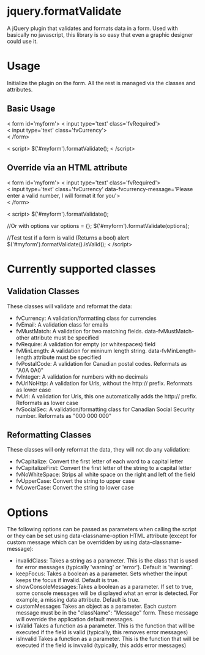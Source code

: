 jquery.formatValidate
=====================

A jQuery plugin that validates and formats data in a form.  Used with basically no javascript, this library is so easy that even a graphic designer could use it.

Usage
=====

Initialize the plugin on the form.  All the rest is managed via the classes and attributes.  

Basic Usage
-----------

< form id='myform'>
< input type='text' class='fvRequired'><br />
< input type='text' class='fvCurrency'><br />
< /form>

< script>
$('#myform').formatValidate();
< /script>

Override via an HTML attribute
------------------------------

< form id='myform'>
< input type='text' class='fvRequired'><br />
< input type='text' class='fvCurrency' data-fvcurrency-message='Please enter a valid number, I will format it for you'><br />
< /form>

< script>
$('#myform').formatValidate();

//Or with options
var options = {};
$('#myform').formatValidate(options);

//Test test if a form is valid (Returns a bool)
alert $('#myform').formatValidate().isValid();
< /script>

Currently supported classes
===========================

Validation Classes
------------------
These classes will validate and reformat the data:
 * fvCurrency:      A validation/formatting class for currencies
 * fvEmail:         A validation class for emails
 * fvMustMatch:     A validation for two matching fields.  data-fvMustMatch-other attribute must be specified
 * fvRequire:       A validation for empty (or whitespaces) field
 * fvMinLength:     A validation for mininum length string.  data-fvMinLength-length attribute must be specified
 * fvPostalCode:    A validation for Canadian postal codes.  Reformats as "A0A 0A0"
 * fvInteger:       A validation for numbers with no decimals
 * fvUrlNoHttp:     A validation for Urls, without the http:// prefix.  Reformats as lower case
 * fvUrl:           A validation for Urls, this one automatically adds the http:// prefix.  Reformats as lower case
 * fvSocialSec:     A validation/formatting class for Canadian Social Security number. Reformats as "000 000 000"

Reformatting Classes
--------------------
These classes will only reformat the data, they will not do any validation:
 * fvCapitalize:    Convert the first letter of each word to a capital letter
 * fvCapitalizeFirst:   Convert the first letter of the string to a capital letter
 * fvNoWhiteSpace:  Strips all white space on the right and left of the field
 * fvUpperCase:     Convert the string to upper case
 * fvLowerCase:     Convert the string to lower case

Options
=======
The following options can be passed as parameters when calling the script or they can be set using data-classname-option HTML attribute (except for custom message which can be overridden by using data-classname-message):

 * invalidClass:       Takes a string as a parameter.  This is the class that is used for error messages (typically 'warning' or 'error').  Default is 'warning'.
 * keepFocus:          Takes a boolean as a parameter.  Sets whether the input keeps the focus if invalid.  Default is true.
 * showConsoleMessages:Takes a boolean as a parameter.  If set to true, some console messages will be displayed what an error is detected.  For example, a missing data attribute.  Default is true.
 * customMessages      Takes an object as a parameter.  Each custom message must be in the "className": "Message" form.  These message will override the application default messages.
 * isValid             Takes a function as a parameter.  This is the function that will be executed if the field is valid (typically, this removes error messages)
 * isInvalid           Takes a function as a parameter.  This is the function that will be executed if the field is invvalid (typically, this adds error messages)